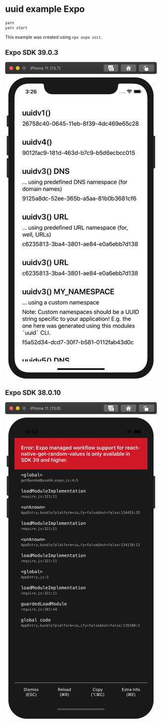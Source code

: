 # uuid example Expo

```
yarn
yarn start
```

This example was created using `npx expo init`.

## Expo SDK 39.0.3

![](./expo-39.0.3.png)

## Expo SDK 38.0.10

![](./expo-38.0.10.png)
